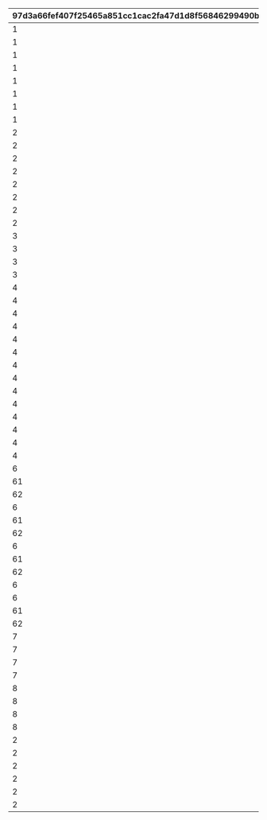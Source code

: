 |97d3a66fef407f25465a851cc1cac2fa47d1d8f56846299490bf69b3d333f47f|077643dc195675771ece7be9972fdd47bc132e4344b1a17f38268166bb97d844|4856ef2e89fbc09eed9cabfa78251a1e16bbb5d57485d27af79ede51d02b6ec5|d5962f5df37916507e701e5950510ccc0ddfa498e412c85af686028066ff6a22|8d4632fb774374667a5c7e6349e6815df89e209c2cd9b921a46c5ce565b8a772|b0c3cb0ea23fa70df76d9a4f53b5a0b54b75f162f4dfe43d1deaadbe1d5ea63e|
| --- | --- | --- | --- | --- | --- |
|1|1|1|vo_caravan_105801_start_001|11101|vo_caravan|
|1|1|1|vo_caravan_105801_start_002|11102|vo_caravan|
|1|2|1|vo_caravan_105901_start_001|12101|vo_caravan|
|1|2|1|vo_caravan_105901_start_002|12102|vo_caravan|
|1|3|1|vo_caravan_106001_start_001|13101|vo_caravan|
|1|3|1|vo_caravan_106001_start_002|13102|vo_caravan|
|1|4|1|vo_caravan_106401_start_001|14101|vo_caravan|
|1|4|1|vo_caravan_106401_start_002|14102|vo_caravan|
|2|1|1|vo_caravan_105801_dice_001|21101|vo_caravan|
|2|1|1|vo_caravan_105801_dice_002|21102|vo_caravan|
|2|2|1|vo_caravan_105901_dice_001|22101|vo_caravan|
|2|2|1|vo_caravan_105901_dice_002|22102|vo_caravan|
|2|3|1|vo_caravan_106001_dice_001|23101|vo_caravan|
|2|3|1|vo_caravan_106001_dice_002|23102|vo_caravan|
|2|4|1|vo_caravan_106401_dice_001|24101|vo_caravan|
|2|4|1|vo_caravan_106401_dice_002|24102|vo_caravan|
|3|1|1|vo_caravan_105801_slot_001|31101|vo_caravan|
|3|2|1|vo_caravan_105901_slot_001|32101|vo_caravan|
|3|3|1|vo_caravan_106001_slot_001|33101|vo_caravan|
|3|4|1|vo_caravan_106401_slot_001|34101|vo_caravan|
|4|1|1|vo_caravan_105801_dish_001|41101|vo_caravan|
|4|1|1|vo_caravan_105801_dish_002|41102|vo_caravan|
|4|2|1|vo_caravan_105901_dish_001|42101|vo_caravan|
|4|2|1|vo_caravan_105901_dish_002|42102|vo_caravan|
|4|1|2|se_caravan_food_peko|42201|se_caravan|
|4|2|2|se_caravan_food_coccoro|42202|se_caravan|
|4|3|2|se_caravan_food_kyaru|42203|se_caravan|
|4|4|2|se_caravan_food_coccoro|42204|se_caravan|
|4|100|2|se_caravan_food_onigiri|42205|se_caravan|
|4|3|1|vo_caravan_106001_dish_001|43101|vo_caravan|
|4|3|1|vo_caravan_106001_dish_002|43102|vo_caravan|
|4|4|1|vo_caravan_106401_dish_001|44101|vo_caravan|
|4|4|1|vo_caravan_106401_dish_002|44102|vo_caravan|
|4|100|1|vo_caravan_onigiri_dish_001|45101|vo_caravan|
|6|0|1|vo_caravan_105801_goal_001|61101|vo_caravan|
|61|0|1|vo_caravan_105801_win_001|61201|vo_caravan|
|62|0|1|vo_caravan_105801_lose_001|61301|vo_caravan|
|6|0|1|vo_caravan_105901_goal_001|62101|vo_caravan|
|61|0|1|vo_caravan_105901_win_001|62201|vo_caravan|
|62|0|1|vo_caravan_105901_lose_001|62301|vo_caravan|
|6|0|1|vo_caravan_106001_goal_001|63101|vo_caravan|
|61|0|1|vo_caravan_106001_win_001|63201|vo_caravan|
|62|0|1|vo_caravan_106001_lose_001|63301|vo_caravan|
|6|0|1|vo_caravan_118501_goal_001|64101|vo_caravan|
|6|0|1|vo_caravan_106401_goal_001|65101|vo_caravan|
|61|0|1|vo_caravan_106401_win_001|65201|vo_caravan|
|62|0|1|vo_caravan_106401_lose_001|65301|vo_caravan|
|7|0|1|vo_caravan_105801_appraise_001|71101|vo_caravan|
|7|0|1|vo_caravan_105901_appraise_001|72101|vo_caravan|
|7|0|1|vo_caravan_106001_appraise_001|73101|vo_caravan|
|7|0|1|vo_caravan_106401_appraise_001|74101|vo_caravan|
|8|0|1|vo_caravan_105801_result_001|81101|vo_caravan|
|8|0|1|vo_caravan_105901_result_001|82101|vo_caravan|
|8|0|1|vo_caravan_106001_result_001|83101|vo_caravan|
|8|0|1|vo_caravan_106401_result_001|84101|vo_caravan|
|2|11|1|vo_caravan_319700_dice_001|211101|vo_caravan|
|2|11|1|vo_caravan_319700_dice_002|211102|vo_caravan|
|2|12|1|vo_caravan_319800_dice_001|212101|vo_caravan|
|2|12|1|vo_caravan_319800_dice_002|212102|vo_caravan|
|2|13|1|vo_caravan_319900_dice_001|213101|vo_caravan|
|2|13|1|vo_caravan_319900_dice_002|213102|vo_caravan|